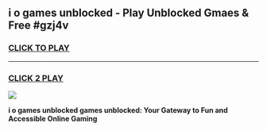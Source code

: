 
## i o games unblocked - Play Unblocked Gmaes & Free #gzj4v
<h3>
<a href="https://news.freeplayer.one?title=i_o_games_unblocked&ref=26F">CLICK TO PLAY</a></h3>
<hr>

<h3>
<a href="https://news.freeplayer.one?title=i_o_games_unblocked&ref=26F">CLICK 2 PLAY</a>
  
</h3>

<a href="https://news.freeplayer.one?title=i_o_games_unblocked&ref=26F/"><img src="https://clearcache.store/games.png"></a>


**i o games unblocked games unblocked: Your Gateway to Fun and Accessible Online Gaming**
